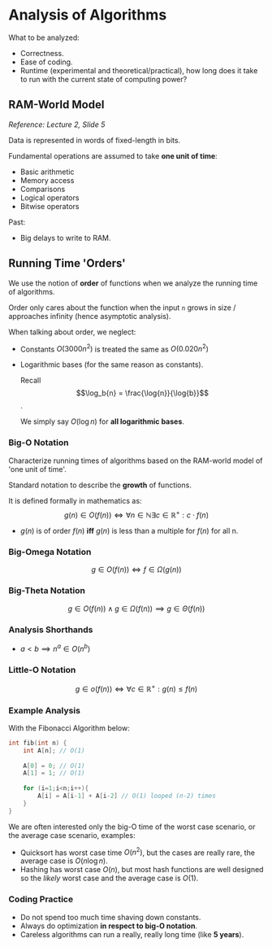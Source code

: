 # Analysis of Algorithms

What to be analyzed:

- Correctness.
- Ease of coding.
- Runtime (experimental and theoretical/practical), how long does it take to run with the current state of computing power?

## RAM-World Model

*Reference: Lecture 2, Slide 5*

Data is represented in words of fixed-length in bits.

Fundamental operations are assumed to take **one unit of time**:

- Basic arithmetic
- Memory access
- Comparisons
- Logical operators
- Bitwise operators

Past:

- Big delays to write to RAM.

## Running Time 'Orders'

We use the notion of **order** of functions when we analyze the running time of algorithms. 

Order only cares about the function when the input `n` grows in size / approaches infinity (hence asymptotic analysis).

When talking about order, we neglect:

- Constants
  $O(3000n^2)$ is treated the same as $O(0.020n^2)$

- Logarithmic bases (for the same reason as constants).

  Recall $$\log_b{n} = \frac{\log{n}}{\log{b}}$$.

  We simply say $O(\log{n})$ for **all logarithmic bases**.

### Big-O Notation

Characterize running times of algorithms based on the RAM-world model of 'one unit of time'.

Standard notation to describe the **growth** of functions.

It is defined formally in mathematics as:
$$
g(n) \in O(f(n)) \iff \forall{n}\in\mathbb{N}\exists{c}\in\mathbb{R}^+: c\cdot f(n)
$$

- $g(n)$ is of order $f(n)$ **iff**  $g(n)$ is less than a multiple for $f(n)$ for all n.

### Big-Omega Notation

$$
g\in O(f(n)) \iff f \in \Omega(g(n))
$$

### Big-Theta Notation

$$
g\in O(f(n)) \wedge g\in\Omega(f(n)) \implies g\in \Theta(f(n))
$$

### Analysis Shorthands

- $a<b \implies n^a \in O(n^b)$

### Little-O Notation

$$
g \in o(f(n)) \iff \forall c\in\mathbb{R}^+: g(n) \leq f(n)
$$

### Example Analysis

With the Fibonacci Algorithm below:

```c
int fib(int n) {
    int A[n]; // O(1)
    
    A[0] = 0; // O(1)
    A[1] = 1; // O(1)
    
    for (i=1;i<n;i++){
        A[i] = A[i-1] + A[i-2] // O(1) looped (n-2) times
    }
}
```

We are often interested only the big-O time of the worst case scenario, or the average case scenario, examples:

- Quicksort has worst case time $O(n^2)$, but the cases are really rare, the average case is $O(n\log{n})$.
- Hashing has worst case $O(n)$, but most hash functions are well designed so the *likely* worst case and the average case is $O(1)$.

### Coding Practice

- Do not spend too much time shaving down constants.
- Always do optimization **in respect to big-O notation**.
- Careless algorithms can run a really, really long time (like **5 years**).